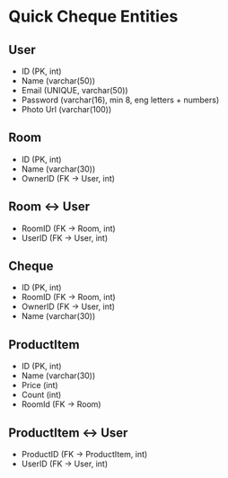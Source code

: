 # Quick Cheque Entities

## User

- ID (PK, int)
- Name (varchar(50))
- Email (UNIQUE, varchar(50))
- Password (varchar(16), min 8, eng letters + numbers)
- Photo Url (varchar(100))

## Room

- ID (PK, int)
- Name (varchar(30))
- OwnerID (FK -> User, int)

## Room <-> User

- RoomID (FK -> Room, int)
- UserID (FK -> User, int)

## Cheque

- ID (PK, int)
- RoomID (FK -> Room, int)
- OwnerID (FK -> User, int)
- Name (varchar(30))

## ProductItem

- ID (PK, int)
- Name (varchar(30))
- Price (int)
- Count (int)
- RoomId (FK -> Room)

## ProductItem <-> User

- ProductID (FK -> ProductItem, int)
- UserID (FK -> User, int)
